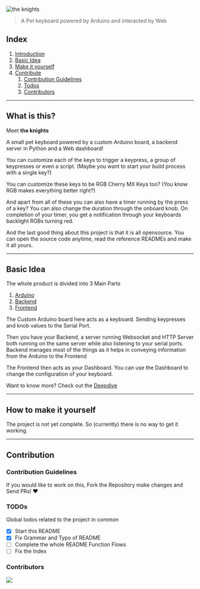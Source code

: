 ![the knights](https://vectr.com/sagnikpradhan/b1A51Js76l.svg?width=640&height=180&select=b1A51Js76lpage0)

> A Pet keyboard powered by Arduino and interacted by Web

## Index
1. [Introduction](#what-is-this?)
2. [Basic Idea](#basic-idea)
3. [Make it yourself](#how-to-make-it-yourself)
4. [Contribute](#contribution)
    1. [Contribution Guidelines](#contribution-guidelines)
    1. [Todos](#todos)
    2. [Contributors](#contributors)

---
## What is this?

Meet **the knights**

A small pet keyboard powered by a custom Arduino board, a backend server in Python and a Web dashboard!

You can customize each of the keys to trigger a keypress, a group of keypresses or even a script. 
(Maybe you want to start your build process with a single key?)

You can customize these keys to be RGB Cherry MX Keys too? (You know RGB makes everything better right?)

And apart from all of these you can also have a timer running by the press of a key? You can also change the duration through the onboard knob. On completion of your timer, you get a notification through your keyboards backlight RGBs turning red.

And the last good thing about this project is that it is all opensource. You can open the source code anytime, read the reference READMEs and make it all yours.

---

## Basic Idea

The whole product is divided into 3 Main Parts

1. [Arduino](https://github.com/SagnikPradhan/the-knights/tree/master/arduino)
2. [Backend](https://github.com/SagnikPradhan/the-knights/tree/master/backend)
3. [Frontend](https://github.com/SagnikPradhan/the-knights/tree/master/frontend)

The Custom Arduino board here acts as a keyboard. Sending keypresses and knob values to the Serial Port.

Then you have your Backend, a server running Websocket and HTTP Server both running on the same server while also listening to your serial ports. Backend manages most of the things as it helps in conveying information from the Arduino to the Frontend

The Frontend then acts as your Dashboard. You can use the Dashboard to change the configuration of your keyboard.

Want to know more? Check out the [Deepdive](./DEEPDIVE.md)

---

## How to make it yourself

The project is not yet complete. So (currently) there is no way to get it working.

---

## Contribution

### Contribution Guidelines

If you would like to work on this, Fork the Repository make changes and Send PRs! ❤️

### TODOs

Global todos related to the project in common

- [x] Start this README
- [x] Fix Grammar and Typo of README
- [ ] Complete the whole README Function Flows
- [ ] Fix the Index

### Contributors

<a href="https://github.com/SagnikPradhan/the-knights/graphs/contributors">
  <img src="https://contributors-img.web.app/image?repo=SagnikPradhan/the-knights" />
</a>

